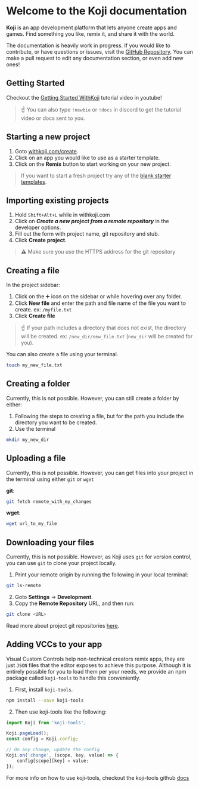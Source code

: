 # Welcome to the Koji documentation

**Koji** is an app development platform that lets anyone create apps and games. Find something you like, remix it, and share it with the world.

The documentation is heavily work in progress. If you would like to contribute, or have 
questions or issues, visit the [GitHub Repository](https://github.com/madewithkoji/koji-docs). You can make a pull request to edit any documentation section, or even add new ones!

## Getting Started
Checkout the [Getting Started WithKoji](http://bit.ly/StartWithKoji) tutorial video in youtube!
️
> ☝
> You can also type `!newbie` or `!docs` in discord to get the tutorial video or docs sent to you.

## Starting a new project
1. Goto [withkoji.com/create](https://withkoji.com/create).
2. Click on an app you would like to use as a starter template.
3. Click on the **Remix** button to start working on your new project.

> If you want to start a fresh project try any of the [blank starter templates](https://withkoji.com/search/blank%20starter).

## Importing existing projects
1. Hold `Shift+Alt+L` while in withkoji.com 
2. Click on ***Create a new project from a remote repository*** in the developer options.
3. Fill out the form with project name, git repository and stub. 
4. Click **Create project**.

> ⚠️
> Make sure you use the HTTPS address for the git repository

## Creating a file

In the project sidebar:
1. Click on the ➕ icon on the sidebar or while hovering over any folder.
2. Click **New file** and enter the path and file name of the file you want to create. ex: `/myfile.txt`
3. Click **Create file**

> ☝
> If your path includes a directory that does not exist, the directory will be created. ex: `/new_dir/new_file.txt` (`new_dir` will be created for you).

You can also create a file using your terminal.  
```sh
touch my_new_file.txt
```

## Creating a folder

Currently, this is not possible. However, you can still create a folder by either:

1. Following the steps to creating a file, but for the path you include the directory you want to be created.
2. Use the terminal
```sh
mkdir my_new_dir
```

## Uploading a file
Currently, this is not possible. However, you can get files into your project in the terminal using either `git` or `wget`

**git**:
```sh
git fetch remote_with_my_changes
```

**wget**:
```sh
wget url_to_my_file
```

## Downloading your files
Currently, this is not possible. However, as Koji uses `git` for version control, you can use `git` to clone your project locally.

1. Print your remote origin by running the following in your local terminal:
```sh
git ls-remote
```
2. Goto **Settings** -> **Development**.
3. Copy the **Remote Repository** URL, and then run:
```sh
git clone <URL>
```

Read more about project git repositories [here](https://github.com/madewithkoji/koji-docs/blob/master/koji-project-anatomy.md).

## Adding VCCs to your app
Visual Custom Controls help non-technical creators remix apps, they are just `JSON` files that the editor exposes to achieve this purpose. Although it is entirely possible for you to load them per your needs, we provide an npm package called `koji-tools` to handle this conveniently. 

1. First, install `koji-tools`.
```sh
npm install --save koji-tools
```
2. Then use koji-tools like the following:
```js
import Koji from 'koji-tools';

Koji.pageLoad();
const config = Koji.config;

// On any change, update the config
Koji.on('change', (scope, key, value) => {
    config[scope][key] = value;
});
```
For more info on how to use koji-tools, checkout the koji-tools github [docs](https://github.com/madewithkoji/koji-tools/blob/master/README.md)
